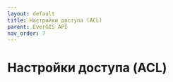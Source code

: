 ```yaml
---
layout: default
title: Настройки доступа (ACL)
parent: EverGIS API
nav_order: 7
---
```


# Настройки доступа (ACL)
<!-- Здесь будет про конфигурацию объекта Access Control List для задания настроек доступа к ресурсам. -->